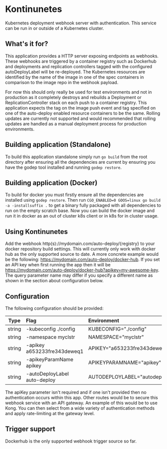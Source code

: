 # Kontinunetes

Kubernetes deployment webhook server with authentication.
This service can be run in or outside of a Kubernetes cluster.

## What's it for?
This application provides a HTTP server exposing endpoints as webhooks.
These webhooks are triggered by a container registry such as Dockerhub and deployments
and replication controllers tagged with the configured autoDeployLabel will be re-deployed.
The Kubernetes resources are identified by the name of the image in one of the spec containers in comparison to the image repo in the webhook payload.

For now this should only really be used for test environments and not in production
as it completely destroys and rebuilds a Deployment or ReplicationController stack on each push to a container registry.
This application expects the tag on the image push event and tag specified on one of the auto-deploy enabled resource containers to be the same.
Rolling updates are currently not supported and would recommended that rolling updates are handled as a manual deployment process for
production environments.

## Building application (Standalone)
To build this application standalone simply run `go build` from the root directory after ensuring
all the dependencies are current by ensuring you have the godep tool installed and running `godep restore`.

## Building application (Docker)
To build for docker you must firstly ensure all the dependencies are installed using `godep restore`.
Then run `CGO_ENABLED=0 GOOS=linux go build -a -installsuffix .` to get a binary fully packaged with
all dependencies to run on the empty scratch base.
Now you can build the docker image and run it in docker as an out of cluster k8s client or in k8s
for in cluster usage.

## Using Kontinunetes
Add the webhook http(s)://mydomain.com/auto-deploy/{registry} to your docker repository build settings.
This will currently only work with docker hub as the only supported source to date.
A more concrete example would be the following: https://mydomain.com/auto-deploy/docker-hub.
If you set an API key when first running the app then it will be https://mydomain.com/auto-deploy/docker-hub?apikey=my-awesome-key.
The query parameter name may differ if you specify a different name as shown in the section about configuration below.

## Configuration

The following configuration should be provided:

| Type   | Flag                          | Environment                    | File                          | Default value             |
| ------ | :---------------------------- |:------------------------------ |:----------------------------- | :------------------------ |
| string | -kubeconfig ./config          | KUBECONFIG="./config"          | kubeconfig ./config           | ""                        |
| string | -namespace myclstr            | NAMESPACE="myclstr"            | namespace myclstr             | "default"                 |
| string | -apikey a653233fre343deweq1   | APIKEY="a653233fre343deweq1"   | apikey a653233fre343deweq1    | ""                        |
| string | -apikeyParamName apikey       | APIKEYPARAMNAME="apikey"       | apikeyParamName apikey        | "apikey"                  |
| string | -autoDeployLabel auto-deploy  | AUTODEPLOYLABEL="autodeploy"   | autoDeployLabel autodeploy    | "kontinunetes.autodeploy" |

The apiKey parameter isn't required and if one isn't provided then no authentication occurs within this app.
Other routes would be to secure this webhook service with an API gateway. An example of this would be to use Kong.
You can then select from a wide variety of authentication methods and apply rate-limiting at the gateway level.

## Trigger support
Dockerhub is the only supported webhook trigger source so far.
